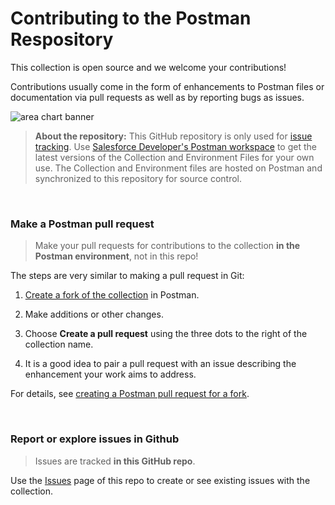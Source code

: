 # Contributing to the Postman Respository

This collection is open source and we welcome your contributions! 

Contributions usually come in the form of enhancements to Postman files or documentation via pull requests as well as by reporting bugs as issues. 

![area chart banner](./assets/images/area-chart-banner.png)

> **About the repository:** This GitHub repository is only used for [issue tracking](https://github.com/tableau/tableau-postman/issues). Use [Salesforce Developer's Postman workspace](https://www.postman.com/salesforce-developers/workspace/salesforce-developers/collection/12721794-67cb9baa-e0da-4986-957e-88d8734647e2) to get the latest versions of the Collection and Environment Files for your own use.
> The Collection and Environment files are hosted on Postman and synchronized to this repository for source control.

</br>

### Make a Postman pull request

> Make your pull requests for contributions to the collection **in the Postman environment**, not in this repo!

The steps are very similar to making a pull request in Git:

1. [Create a fork of the collection](https://www.postman.com/salesforce-developers/workspace/salesforce-developers/collection/12721794-7d783742-165f-4d10-8c4c-5719fb60fba2/fork?origin=sidebar) in Postman.

2. Make additions or other changes.

3. Choose **Create a pull request** using the three dots to the right of the collection name.

4. It is a good idea to pair a pull request with an issue describing the enhancement your work aims to address.

For details, see [creating a Postman pull request for a fork](https://learning.postman.com/docs/collaborating-in-postman/using-version-control/version-control-overview/).

</br>

### Report or explore issues in Github

> Issues are tracked **in this GitHub repo**.

Use the [Issues](https://github.com/tableau/tableau-postman/issues) page of this repo to create or see existing issues with the collection.
